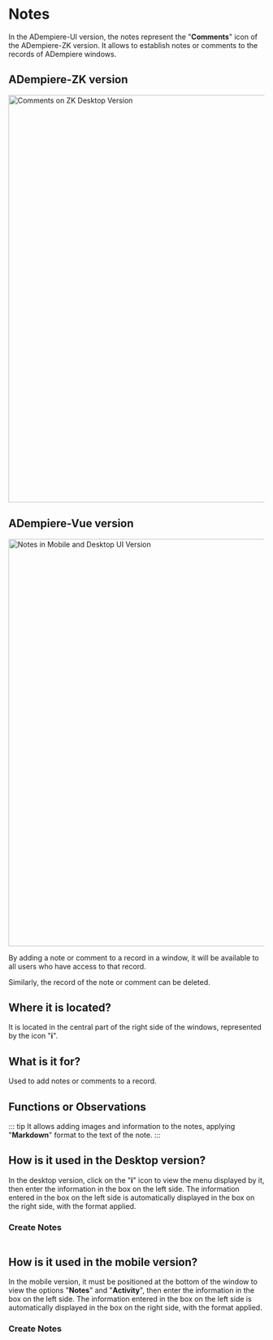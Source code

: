 # Notes

In the ADempiere-UI version, the notes represent the "**Comments**" icon of the ADempiere-ZK version. It allows to establish notes or comments to the records of ADempiere windows.

## ADempiere-ZK version

<img :src="$withBase('/images/components/notes/zk-desktop-version-notes.png')" alt="Comments on ZK Desktop Version" width="800px">

## ADempiere-Vue version

<img :src="$withBase('/images/components/notes/notes-desktop-mobile.png')" alt="Notes in Mobile and Desktop UI Version" width="800px">

By adding a note or comment to a record in a window, it will be available to all users who have access to that record.

Similarly, the record of the note or comment can be deleted.

## Where it is located?

It is located in the central part of the right side of the windows, represented by the icon "**i**".

## What is it for?

Used to add notes or comments to a record.

## Functions or Observations

::: tip
It allows adding images and information to the notes, applying "**Markdown**" format to the text of the note.
:::

## How is it used in the Desktop version?

In the desktop version, click on the "**i**" icon to view the menu displayed by it, then enter the information in the box on the left side. The information entered in the box on the left side is automatically displayed in the box on the right side, with the format applied.

### Create Notes

<img :src="$withBase('/images/components/notes/create-notes-in-desktop-version.gif')" />

## How is it used in the mobile version?

In the mobile version, it must be positioned at the bottom of the window to view the options "**Notes**" and "**Activity**", then enter the information in the box on the left side. The information entered in the box on the left side is automatically displayed in the box on the right side, with the format applied.

### Create Notes

<img :src="$withBase('/images/components/notes/create-notes-in-the-mobile-version.gif')" />